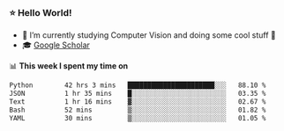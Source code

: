 ### ⭐️ Hello World!

<!--
**hologerry/hologerry** is a ✨ _special_ ✨ repository because its `README.md` (this file) appears on your GitHub profile.

Here are some ideas to get you started:

- 🔭 I’m currently working and studying on Computer Vision
- 🌱 I’m currently learning at Peking University
- 💬 Ask me about 
- 📫 How to reach me: E-mail
- 😄 Pronouns: he/his
- ⚡ Fun fact: Music is the Power
-->


- 🔭 I’m currently studying Computer Vision and doing some cool stuff 🤖
- 🎓 [Google Scholar](https://scholar.google.com/citations?user=3ykqW9wAAAAJ&hl=en)


📊 **This week I spent my time on**

<!--START_SECTION:waka-->

```txt
Python        42 hrs 3 mins   ██████████████████████░░░   88.10 %
JSON          1 hr 35 mins    █░░░░░░░░░░░░░░░░░░░░░░░░   03.35 %
Text          1 hr 16 mins    ▓░░░░░░░░░░░░░░░░░░░░░░░░   02.67 %
Bash          52 mins         ▒░░░░░░░░░░░░░░░░░░░░░░░░   01.82 %
YAML          30 mins         ▒░░░░░░░░░░░░░░░░░░░░░░░░   01.05 %
```

<!--END_SECTION:waka-->
